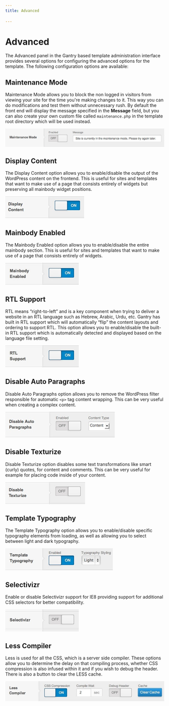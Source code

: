 ```yaml
---
title: Advanced

---
```


Advanced
========
The Advanced panel in the Gantry based template administration interface provides several options for configuring the advanced options for the template. The following configuration options are available:


Maintenance Mode
----------------
Maintenance Mode allows you to block the non logged in visitors from viewing your site for the time you're making changes to it. This way you can do modifications and test them without unnecessary rush. By default the front end will display the message specified in the **Message** field, but you can also create your own custom file called `maintenance.php` in the template root directory which will be used instead.

![](assets/advanced-maintenance-mode.jpg)


Display Content
---------------
The Display Content option allows you to enable/disable the output of the WordPress content on the frontend. This is useful for sites and templates that want to make use of a page that consists entirely of widgets but preserving all mainbody widget positions.

![](assets/advanced-display-content.jpg)


Mainbody Enabled
----------------
The Mainbody Enabled option allows you to enable/disable the entire mainbody section. This is useful for sites and templates that want to make use of a page that consists entirely of widgets.

![](assets/advanced-mainbody.jpg)


RTL Support
-----------
RTL means “right-to-left” and is a key component when trying to deliver a website in an RTL language such as Hebrew, Arabic, Urdu, etc. Gantry has built in RTL support which will automatically “flip” the content layouts and ordering to support RTL. This option allows you to enable/disable the built-in RTL support which is automatically detected and displayed based on the language file setting.

![](assets/advanced-rtl.jpg)


Disable Auto Paragraphs
-----------------------
Disable Auto Paragraphs option allows you to remove the WordPress filter responsible for automatic `<p>` tag content wrapping. This can be very useful when creating a complex content.

![](assets/advanced-disable-auto-paragraphs.jpg)


Disable Texturize
-----------------
Disable Texturize option disables some text transformations like smart (curly) quotes, for content and comments. This can be very useful for example for placing code inside of your content.

![](assets/advanced-disable-texturize.jpg)


Template Typography
-------------------
The Template Typography option allows you to enable/disable specific typography elements from loading, as well as allowing you to select between light and dark typography.

![](assets/advanced-typography.jpg)


Selectivizr
-----------
Enable or disable Selectivizr support for IE8 providing support for additional CSS selectors for better compatibility.

![](assets/advanced-selectivizr.jpg)


Less Compiler
-------------
Less is used for all the CSS, which is a server side compiler. These options allow you to determine the delay on that compiling process, whether CSS compression is also infused within it and if you wish to debug the header. There is also a button to clear the LESS cache.

![](assets/advanced-less.jpg)

